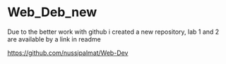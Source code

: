 # Web_Deb_new
 Due to the better work with github i created a new repository, lab 1 and 2 are available by a link in readme

 https://github.com/nussipalmat/Web-Dev
